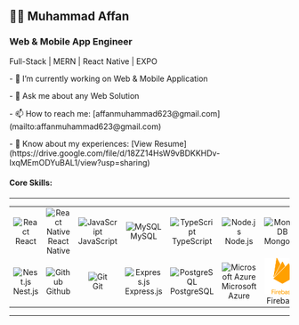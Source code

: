##  👨‍💻 Muhammad Affan

### Web & Mobile App Engineer
Full-Stack | MERN | React Native | EXPO 

<p>
- 🔭 I’m currently working on Web & Mobile Application 
</p><p>
- 💬 Ask me about any Web Solution 
</p><p>
- 📫 How to reach me: [affanmuhammad623@gmail.com](mailto:affanmuhammad623@gmail.com)
</p><p>
- 📄 Know about my experiences: [View Resume](https://drive.google.com/file/d/18ZZ14HsW9vBDKKHDv-IxqMEmODYuBAL1/view?usp=sharing) 
</p>

#### Core Skills:
<hr>
<table align="center">
  <tbody>
    <tr>
      <td align="center" width="96">
        <img src="https://techstack-generator.vercel.app/react-icon.svg" alt="React" width="65" height="65" style="max-width: 100%;">
        <br>React
      </td>
      <td align="center" width="96">
        <img src="https://reactnative.dev/img/header_logo.svg" alt="React Native" width="65" height="65" style="max-width: 100%;">
        <br>React Native
      </td>
      <td align="center" width="96">
        <img src="https://techstack-generator.vercel.app/js-icon.svg" alt="JavaScript" width="65" height="65" style="max-width: 100%;">
        <br>JavaScript
      </td>
      <td align="center" width="96">
        <img src="https://techstack-generator.vercel.app/mysql-icon.svg" alt="MySQL" width="65" height="65" style="max-width: 100%;">
        <br>MySQL
      </td>
      <td align="center" width="96">
        <img src="https://techstack-generator.vercel.app/ts-icon.svg" alt="TypeScript" width="65" height="65" style="max-width: 100%;">
        <br>TypeScript
      </td>
      <td align="center" width="96">
        <img src="https://upload.wikimedia.org/wikipedia/commons/d/d9/Node.js_logo.svg" alt="Node.js" width="65" height="65" style="max-width: 100%;">
        <br>Node.js
      </td>
      <td align="center" width="96">
        <img src="https://skillicons.dev/icons?i=mongodb" alt="MongoDB" width="48" height="48" style="max-width: 100%;">
        <br>MongoDB
      </td>
      <td align="center" width="96">
        <img src="https://skillicons.dev/icons?i=nodejs" alt="Nodejs" width="48" height="48" style="max-width: 100%;">
        <br>Nodejs
      </td>
    </tr>
    <tr>
      <td align="center" width="96">
        <img src="https://nestjs.com/img/logo_text.svg" alt="Nest.js" width="65" height="65" style="max-width: 100%;">
        <br>Nest.js
      </td>
      <td align="center" width="96">
        <img src="https://techstack-generator.vercel.app/github-icon.svg" alt="Github" width="65" height="65" style="max-width: 100%;">
        <br>Github
      </td>
      <td align="center" width="96">
        <img src="https://user-images.githubusercontent.com/25181517/192108372-f71d70ac-7ae6-4c0d-8395-51d8870c2ef0.png" alt="Git" width="48" height="48" style="max-width: 100%;">
        <br>Git
      </td>
      <td align="center" width="96">
        <img src="https://www.vectorlogo.zone/logos/expressjs/expressjs-icon.svg" alt="Express.js" width="65" height="65" style="max-width: 100%;">
        <br>Express.js
      </td>
      <td align="center" width="96">
        <img src="https://upload.wikimedia.org/wikipedia/commons/2/29/Postgresql_elephant.svg" alt="PostgreSQL" width="65" height="65" style="max-width: 100%;">
        <br>PostgreSQL
      </td>
      <td align="center" width="96">
        <img src="https://upload.wikimedia.org/wikipedia/commons/a/a8/Microsoft_Azure_Logo.svg" alt="Microsoft Azure" width="65" height="65" style="max-width: 100%;">
        <br>Microsoft Azure
      </td>
      <td align="center" width="96">
        <img src="https://github.com/devicons/devicon/blob/master/icons/firebase/firebase-plain-wordmark.svg" alt="Firebase" width="65" height="65" style="max-width: 100%;">
        <br>Firebase
      </td>
    </tr>
  </tbody>
</table>
<hr>
